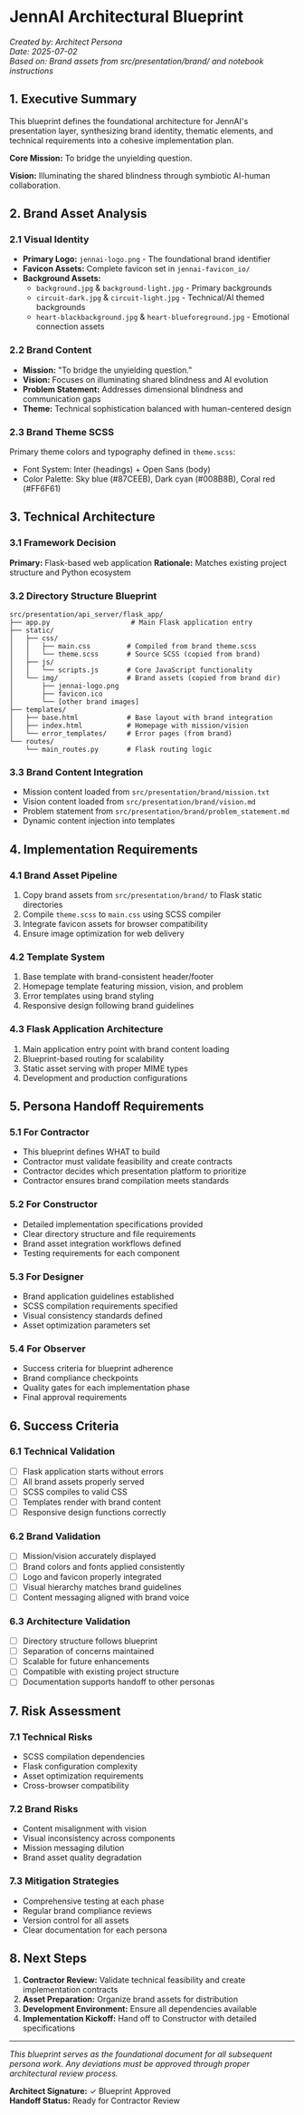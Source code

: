 # JennAI Architectural Blueprint
*Created by: Architect Persona*  
*Date: 2025-07-02*  
*Based on: Brand assets from src/presentation/brand/ and notebook instructions*

## 1. Executive Summary

This blueprint defines the foundational architecture for JennAI's presentation layer, synthesizing brand identity, thematic elements, and technical requirements into a cohesive implementation plan.

**Core Mission:** To bridge the unyielding question.

**Vision:** Illuminating the shared blindness through symbiotic AI-human collaboration.

## 2. Brand Asset Analysis

### 2.1 Visual Identity
- **Primary Logo:** `jennai-logo.png` - The foundational brand identifier
- **Favicon Assets:** Complete favicon set in `jennai-favicon_io/`
- **Background Assets:**
  - `background.jpg` & `background-light.jpg` - Primary backgrounds
  - `circuit-dark.jpg` & `circuit-light.jpg` - Technical/AI themed backgrounds
  - `heart-blackbackground.jpg` & `heart-blueforeground.jpg` - Emotional connection assets

### 2.2 Brand Content
- **Mission:** "To bridge the unyielding question."
- **Vision:** Focuses on illuminating shared blindness and AI evolution
- **Problem Statement:** Addresses dimensional blindness and communication gaps
- **Theme:** Technical sophistication balanced with human-centered design

### 2.3 Brand Theme SCSS
Primary theme colors and typography defined in `theme.scss`:
- Font System: Inter (headings) + Open Sans (body)
- Color Palette: Sky blue (#87CEEB), Dark cyan (#008B8B), Coral red (#FF6F61)

## 3. Technical Architecture

### 3.1 Framework Decision
**Primary:** Flask-based web application
**Rationale:** Matches existing project structure and Python ecosystem

### 3.2 Directory Structure Blueprint
```
src/presentation/api_server/flask_app/
├── app.py                    # Main Flask application entry
├── static/
│   ├── css/
│   │   ├── main.css         # Compiled from brand theme.scss
│   │   └── theme.scss       # Source SCSS (copied from brand)
│   ├── js/
│   │   └── scripts.js       # Core JavaScript functionality
│   └── img/                 # Brand assets (copied from brand dir)
│       ├── jennai-logo.png
│       ├── favicon.ico
│       └── [other brand images]
├── templates/
│   ├── base.html            # Base layout with brand integration
│   ├── index.html           # Homepage with mission/vision
│   └── error_templates/     # Error pages (from brand)
└── routes/
    └── main_routes.py       # Flask routing logic
```

### 3.3 Brand Content Integration
- Mission content loaded from `src/presentation/brand/mission.txt`
- Vision content loaded from `src/presentation/brand/vision.md`
- Problem statement from `src/presentation/brand/problem_statement.md`
- Dynamic content injection into templates

## 4. Implementation Requirements

### 4.1 Brand Asset Pipeline
1. Copy brand assets from `src/presentation/brand/` to Flask static directories
2. Compile `theme.scss` to `main.css` using SCSS compiler
3. Integrate favicon assets for browser compatibility
4. Ensure image optimization for web delivery

### 4.2 Template System
1. Base template with brand-consistent header/footer
2. Homepage template featuring mission, vision, and problem
3. Error templates using brand styling
4. Responsive design following brand guidelines

### 4.3 Flask Application Architecture
1. Main application entry point with brand content loading
2. Blueprint-based routing for scalability
3. Static asset serving with proper MIME types
4. Development and production configurations

## 5. Persona Handoff Requirements

### 5.1 For Contractor
- This blueprint defines WHAT to build
- Contractor must validate feasibility and create contracts
- Contractor decides which presentation platform to prioritize
- Contractor ensures brand compilation meets standards

### 5.2 For Constructor
- Detailed implementation specifications provided
- Clear directory structure and file requirements
- Brand asset integration workflows defined
- Testing requirements for each component

### 5.3 For Designer
- Brand application guidelines established
- SCSS compilation requirements specified
- Visual consistency standards defined
- Asset optimization parameters set

### 5.4 For Observer
- Success criteria for blueprint adherence
- Brand compliance checkpoints
- Quality gates for each implementation phase
- Final approval requirements

## 6. Success Criteria

### 6.1 Technical Validation
- [ ] Flask application starts without errors
- [ ] All brand assets properly served
- [ ] SCSS compiles to valid CSS
- [ ] Templates render with brand content
- [ ] Responsive design functions correctly

### 6.2 Brand Validation
- [ ] Mission/vision accurately displayed
- [ ] Brand colors and fonts applied consistently
- [ ] Logo and favicon properly integrated
- [ ] Visual hierarchy matches brand guidelines
- [ ] Content messaging aligned with brand voice

### 6.3 Architecture Validation
- [ ] Directory structure follows blueprint
- [ ] Separation of concerns maintained
- [ ] Scalable for future enhancements
- [ ] Compatible with existing project structure
- [ ] Documentation supports handoff to other personas

## 7. Risk Assessment

### 7.1 Technical Risks
- SCSS compilation dependencies
- Flask configuration complexity
- Asset optimization requirements
- Cross-browser compatibility

### 7.2 Brand Risks
- Content misalignment with vision
- Visual inconsistency across components
- Mission messaging dilution
- Brand asset quality degradation

### 7.3 Mitigation Strategies
- Comprehensive testing at each phase
- Regular brand compliance reviews
- Version control for all assets
- Clear documentation for each persona

## 8. Next Steps

1. **Contractor Review:** Validate technical feasibility and create implementation contracts
2. **Asset Preparation:** Organize brand assets for distribution
3. **Development Environment:** Ensure all dependencies available
4. **Implementation Kickoff:** Hand off to Constructor with detailed specifications

---

*This blueprint serves as the foundational document for all subsequent persona work. Any deviations must be approved through proper architectural review process.*

**Architect Signature:** ✓ Blueprint Approved  
**Handoff Status:** Ready for Contractor Review
